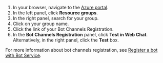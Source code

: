 1. In your browser, navigate to the [Azure portal](https://ms.portal.azure.com).
1. In the left panel, click **Resource groups**.
1. In the right panel, search for your group.
1. Click on your group name.
1. Click the link of your Bot Channels Registration.
1. In the **Bot Channels Registration** panel, click **Test in Web Chat**.
    Alternatively, in the right panel, click the **Test** box.

For more information about bot channels registration, see [Register a bot with Bot Service](../../bot-service-quickstart-registration.md).
